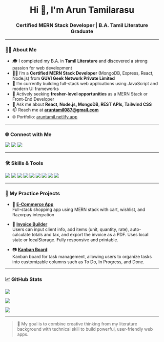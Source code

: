 <h1 align="center">Hi 👋, I'm Arun Tamilarasu</h1>
<h3 align="center">Certified MERN Stack Developer | B.A. Tamil Literature Graduate</h3>

---

### 👨‍🎓 About Me

- 🎓 I completed my B.A. in **Tamil Literature** and discovered a strong passion for web development
- 🧑‍💻 I’m a **Certified MERN Stack Developer** (MongoDB, Express, React, Node.js) from **GUVI Geek Network Private Limited**
- 🌱 I’m currently building full-stack web applications using JavaScript and modern UI frameworks
- 💼 Actively seeking **fresher-level opportunities** as a MERN Stack or Front-End Developer
- 💬 Ask me about **React, Node.js, MongoDB, REST APIs, Tailwind CSS**
- 📫 Reach me at **aruntamil087@gmail.com**
- 🌐 Portfolio: [aruntamil.netlify.app](https://aruntamil.netlify.app/)

---

### 🌐 Connect with Me

<p align="left">
  <a href="https://aruntamil.netlify.app/" target="_blank"><img src="https://img.shields.io/badge/Portfolio-000?style=for-the-badge&logo=vercel&logoColor=white" /></a>
  <a href="https://www.linkedin.com/in/arun-t-07b683331/" target="_blank"><img src="https://img.shields.io/badge/LinkedIn-0077B5?style=for-the-badge&logo=linkedin&logoColor=white" /></a>
  <a href="mailto:aruntamilweb@gmail.com"><img src="https://img.shields.io/badge/Gmail-D14836?style=for-the-badge&logo=gmail&logoColor=white" /></a>
</p>

---

### 🛠️ Skills & Tools

<p>
  <img src="https://img.shields.io/badge/MongoDB-4EA94B?style=flat&logo=mongodb&logoColor=white"/>
  <img src="https://img.shields.io/badge/Express.js-000000?style=flat&logo=express&logoColor=white"/>
  <img src="https://img.shields.io/badge/React-61DAFB?style=flat&logo=react&logoColor=black"/>
  <img src="https://img.shields.io/badge/Node.js-339933?style=flat&logo=nodedotjs&logoColor=white"/>
  <img src="https://img.shields.io/badge/TailwindCSS-06B6D4?style=flat&logo=tailwindcss&logoColor=white"/>
  <img src="https://img.shields.io/badge/JavaScript-F7DF1E?style=flat&logo=javascript&logoColor=black"/>
  <img src="https://img.shields.io/badge/Git-F05032?style=flat&logo=git&logoColor=white"/>
  <img src="https://img.shields.io/badge/GitHub-000?style=flat&logo=github&logoColor=white"/>
  <img src="https://img.shields.io/badge/Postman-FF6C37?style=flat&logo=postman&logoColor=white"/>
</p>

---

### 💼 My Practice Projects

- 🛒 [**E-Commerce App**](https://github.com/aruntamilarasu123)  
  Full-stack shopping app using MERN stack with cart, wishlist, and Razorpay integration

- 🧾 [**Invoice Builder**](https://github.com/aruntamilarasu123/Invoice-Builder)  
  Users can input client info, add items (unit, quantity, rate), auto-calculate totals and tax, and export the invoice as a PDF. Uses local state or localStorage. Fully responsive and printable.

- 📷 [**Kanban Board**](https://github.com/aruntamilarasu123/kanban-board-app)  
  Kanban board for task management, allowing users to organize tasks into customizable columns such as To Do, In Progress, and Done.

---

### 📈 GitHub Stats

<p align="left">
  <img src="https://github-readme-stats.vercel.app/api?username=aruntamilarasu123&show_icons=true&theme=react" />
</p>
<p align="left">
  <img src="https://github-readme-streak-stats.herokuapp.com?user=aruntamilarasu123&theme=react" />
</p>
<p align="left">
  <img src="https://github-readme-stats.vercel.app/api/top-langs/?username=aruntamilarasu123&layout=compact&theme=react" />
</p>

---

> 🎯 My goal is to combine creative thinking from my literature background with technical skill to build powerful, user-friendly web apps.

